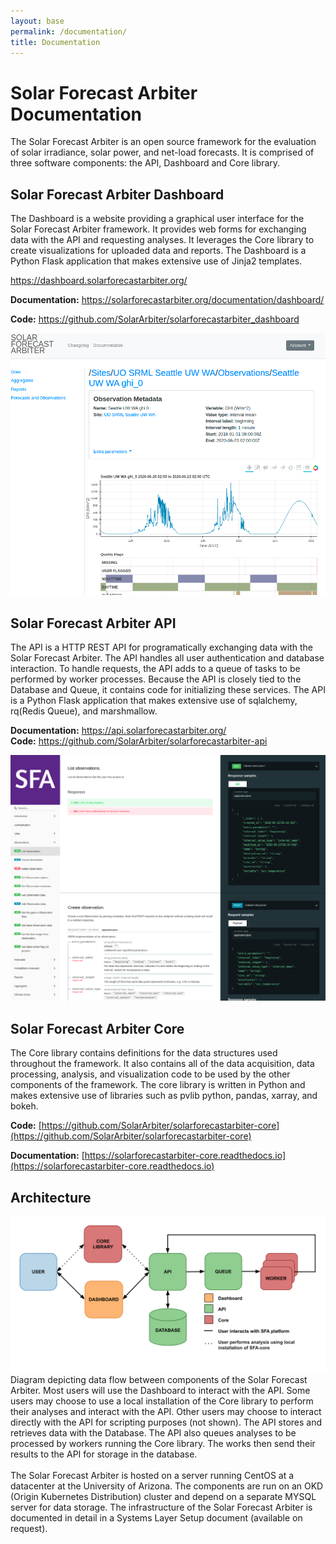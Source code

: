 ```yaml
---
layout: base
permalink: /documentation/
title: Documentation
---
```


Solar Forecast Arbiter Documentation
====================================

The Solar Forecast Arbiter is an open source framework for the evaluation of
solar irradiance, solar power, and net-load forecasts. It is comprised of
three software components: the API, Dashboard and Core library.


<div class="row mb-3">
<div class="col-md-7 col-xs-12">
<h2 id="solar-forecast-arbiter-dashboard">Solar Forecast Arbiter Dashboard</h2>
<p>
The Dashboard is a website providing a graphical user interface for the Solar
Forecast Arbiter framework. It provides web forms for exchanging data with the
API and requesting analyses. It leverages the Core library to create
visualizations for uploaded data and reports. The Dashboard is a Python Flask
application that makes extensive use of Jinja2 templates.
</p>

<a href="https://dashboard.solarforecastarbiter.org/">https://dashboard.solarforecastarbiter.org/</a><br/>

<b>Documentation:</b> <a href="https://solarforecastarbiter.org/documentation/dashboard/">https://solarforecastarbiter.org/documentation/dashboard/</a><br/>

<b>Code:</b> <a href="https://github.com/SolarArbiter/solarforecastarbiter_dashboard">https://github.com/SolarArbiter/solarforecastarbiter_dashboard</a>
</div>
<div class="col-md-5 col-xs-12">
<img src="/images/dashboard_screenshot.png"/>
</div>
</div>

<div class="row mb-3">
<div class="col-md-7 col-xs-12">
<h2>Solar Forecast Arbiter API</h2>
<p>
The API is a HTTP REST API for programatically exchanging data with the Solar
Forecast Arbiter. The API handles all user authentication and database
interaction. To handle requests, the API adds to a queue of tasks to be
performed by worker processes. Because the API is closely tied to the Database
and Queue, it contains code for initializing these services. The API is
a Python Flask application that makes extensive use of sqlalchemy,
rq(Redis Queue), and marshmallow.
</p>

<b>Documentation:</b> <a href="https://api.solarforecastarbiter.org/">https://api.solarforecastarbiter.org/</a><br/>
<b>Code:</b> <a href="https://github.com/SolarArbiter/solarforecastarbiter-api">https://github.com/SolarArbiter/solarforecastarbiter-api</a><br/>
</div>
<div class="col-md-5 col-xs-12">
<img src="/images/api_screenshot.png"/>
</div>
</div>

## Solar Forecast Arbiter Core
The Core library contains definitions for the data structures used throughout
the framework. It also contains all of the data acquisition, data processing,
analysis, and visualization code to be used by the other components of the
framework. The core library is written in Python and makes extensive use of
libraries such as pvlib python, pandas, xarray, and bokeh.

**Code:** [https://github.com/SolarArbiter/solarforecastarbiter-core](https://github.com/SolarArbiter/solarforecastarbiter-core)

**Documentation:** [https://solarforecastarbiter-core.readthedocs.io](https://solarforecastarbiter-core.readthedocs.io)


## Architecture

<img class="figure" src="/images/architecture_chart.png"/>

<figcaption class="figure">
Diagram depicting data flow between components of the Solar Forecast Arbiter.
Most users will use the Dashboard to interact with the API. Some users may
choose to use a local installation of the Core library to perform their
analyses and interact with the API. Other users may choose to interact
directly with the API for scripting purposes (not shown). The API stores and
retrieves data with the Database. The API also queues analyses to be processed
by workers running the Core library. The works then send their results to the
API for storage in the database.</figcaption>

<br/>
The Solar Forecast Arbiter is hosted on a server running CentOS at a datacenter
at the University of Arizona. The components are run on an OKD (Origin
Kubernetes Distribution) cluster and depend on a separate MYSQL server for
data storage. The infrastructure of the Solar Forecast Arbiter is documented
in detail in a Systems Layer Setup document (available on request).
